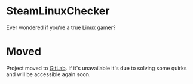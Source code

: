 # SteamLinuxChecker
Ever wondered if you're a true Linux gamer?

# Moved
Project moved to [GitLab](https://gitlab.com/lue-gamers/steamlinuxchecker). If it's unavailable it's due to solving some quirks and will be accessible again soon.
